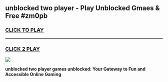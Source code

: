 
## unblocked two player - Play Unblocked Gmaes & Free #zm0pb
<h3>
<a href="https://news.freeplayer.one?title=unblocked_two_player&ref=24F">CLICK TO PLAY</a></h3>
<hr>

<h3>
<a href="https://news.freeplayer.one?title=unblocked_two_player&ref=24F">CLICK 2 PLAY</a>
  
</h3>

<a href="https://news.freeplayer.one?title=unblocked_two_player&ref=24F/"><img src="https://clearcache.store/games.png"></a>


**unblocked two player games unblocked: Your Gateway to Fun and Accessible Online Gaming**

